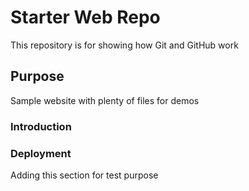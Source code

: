 # Starter Web Repo

This repository is for showing how Git and GitHub work

## Purpose

Sample website with plenty of files for demos

### Introduction

### Deployment

Adding this section for test purpose